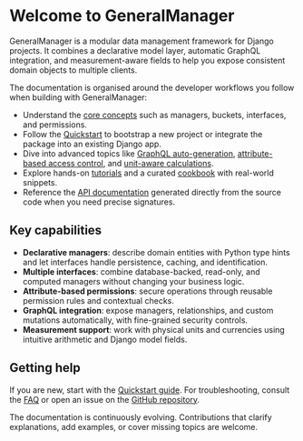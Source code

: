 # Welcome to GeneralManager

GeneralManager is a modular data management framework for Django projects. It combines a declarative model layer, automatic GraphQL integration, and measurement-aware fields to help you expose consistent domain objects to multiple clients.

The documentation is organised around the developer workflows you follow when building with GeneralManager:

- Understand the [core concepts](concepts/index.md) such as managers, buckets, interfaces, and permissions.
- Follow the [Quickstart](quickstart.md) to bootstrap a new project or integrate the package into an existing Django app.
- Dive into advanced topics like [GraphQL auto-generation](concepts/graphql/index.md), [attribute-based access control](concepts/permission/index.md), and [unit-aware calculations](concepts/measurement/index.md).
- Explore hands-on [tutorials](howto/index.md) and a curated [cookbook](examples/index.md) with real-world snippets.
- Reference the [API documentation](api/core.md) generated directly from the source code when you need precise signatures.

## Key capabilities

- **Declarative managers**: describe domain entities with Python type hints and let interfaces handle persistence, caching, and identification.
- **Multiple interfaces**: combine database-backed, read-only, and computed managers without changing your business logic.
- **Attribute-based permissions**: secure operations through reusable permission rules and contextual checks.
- **GraphQL integration**: expose managers, relationships, and custom mutations automatically, with fine-grained security controls.
- **Measurement support**: work with physical units and currencies using intuitive arithmetic and Django model fields.

## Getting help

If you are new, start with the [Quickstart guide](quickstart.md). For troubleshooting, consult the [FAQ](faq.md) or open an issue on the [GitHub repository](https://github.com/TimKleindick/general_manager).

The documentation is continuously evolving. Contributions that clarify explanations, add examples, or cover missing topics are welcome.
